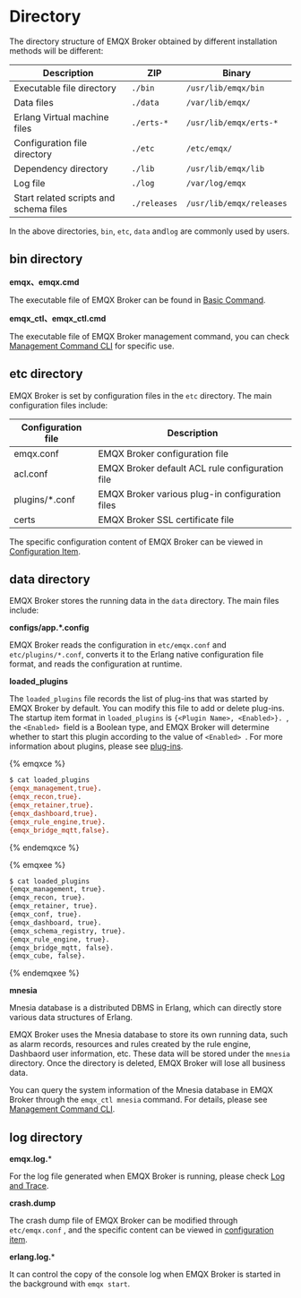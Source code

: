 # Directory

The directory structure of EMQX Broker obtained by different installation methods will be different:

| Description   | ZIP      | Binary             |
| --------------------------- | -------------------------------- | ----------------------------- |
| Executable file directory | `./bin`                          | `/usr/lib/emqx/bin`           |
| Data files          | `./data`                         | `/var/lib/emqx/`          |
| Erlang Virtual machine files | `./erts-*`                       | `/usr/lib/emqx/erts-*`        |
| Configuration file directory | `./etc`                          | `/etc/emqx/`               |
| Dependency directory | `./lib`                          | `/usr/lib/emqx/lib`           |
| Log file             | `./log`                          | `/var/log/emqx`               |
| Start related scripts and schema files | `./releases`                     | `/usr/lib/emqx/releases`      |

In the above directories,  `bin`, `etc`, `data` and`log` are commonly used by users.

## bin directory

**emqx、emqx.cmd**

The executable file of EMQX Broker can be found in [Basic Command](./command-line.md).

**emqx_ctl、emqx_ctl.cmd**

The executable file of EMQX Broker management command, you can check [Management Command CLI](../advanced/cli.md) for specific use.

## etc directory

EMQX Broker is set by configuration files in the `etc` directory. The main configuration files include:

| Configuration file | Description            |
| -------------- | ------------------------- |
| emqx.conf      | EMQX Broker configuration file |
| acl.conf       | EMQX Broker default ACL rule configuration file |
| plugins/*.conf | EMQX Broker various plug-in configuration files |
| certs          | EMQX Broker SSL certificate file |

The specific configuration content of EMQX Broker can be viewed in [Configuration Item](../configuration/configuration.md).

## data directory

EMQX Broker stores the running data in the `data` directory. The main files include:

**configs/app.*.config**

EMQX Broker reads the configuration in `etc/emqx.conf` and `etc/plugins/*.conf`, converts it to the Erlang native configuration file format, and reads the configuration at runtime.

**loaded_plugins**

The `loaded_plugins` file records the list of plug-ins that was started by EMQX Broker by default. You can modify this file to add or delete plug-ins. The startup item format in `loaded_plugins` is `{<Plugin Name>, <Enabled>}. `, the `<Enabled> `field is a Boolean type, and EMQX Broker will determine whether to start this plugin according to the value of `<Enabled> `. For more information about plugins, please see [plug-ins](../advanced/plugins.md).

{% emqxce %}

```bash
$ cat loaded_plugins
{emqx_management,true}.
{emqx_recon,true}.
{emqx_retainer,true}.
{emqx_dashboard,true}.
{emqx_rule_engine,true}.
{emqx_bridge_mqtt,false}.
```

{% endemqxce %}

{% emqxee %}

```bash
$ cat loaded_plugins
{emqx_management, true}.
{emqx_recon, true}.
{emqx_retainer, true}.
{emqx_conf, true}.
{emqx_dashboard, true}.
{emqx_schema_registry, true}.
{emqx_rule_engine, true}.
{emqx_bridge_mqtt, false}.
{emqx_cube, false}.
```

{% endemqxee %}

**mnesia**

Mnesia database is a distributed DBMS in Erlang, which can directly store various data structures of Erlang.

EMQX Broker uses the Mnesia database to store its own running data, such as alarm records, resources and rules created by the rule engine, Dashbaord user information, etc. These data will be stored under the `mnesia` directory. Once the directory is deleted, EMQX Broker will lose all business data.

You can query the system information of the Mnesia database in EMQX Broker through the `emqx_ctl mnesia` command. For details, please see [Management Command CLI](../advanced/cli.md).


## log directory

**emqx.log.***

For the log file generated when EMQX Broker is running, please check [Log and Trace](./log.md).

**crash.dump**

The crash dump file of EMQX Broker can be modified through `etc/emqx.conf` , and the specific content can be viewed in [configuration item](../configuration/configuration.md).

**erlang.log.***

It can control the copy of the console log when EMQX Broker is started in the background with `emqx start`.    
